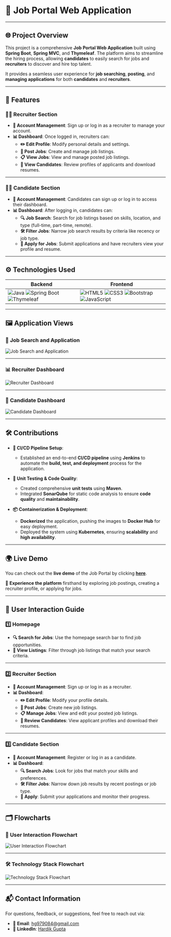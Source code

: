 # 💼 **Job Portal Web Application**

---

## 🌐 **Project Overview**

This project is a comprehensive **Job Portal Web Application** built using **Spring Boot**, **Spring MVC**, and **Thymeleaf**. The platform aims to streamline the hiring process, allowing **candidates** to easily search for jobs and **recruiters** to discover and hire top talent.

It provides a seamless user experience for **job searching**, **posting**, and **managing applications** for both **candidates** and **recruiters**.

---

## 🚀 **Features**

### 🧑‍💼 **Recruiter Section**

- **🔐 Account Management**: Sign up or log in as a recruiter to manage your account.
- **📊 Dashboard**: Once logged in, recruiters can:
  - **✏️ Edit Profile**: Modify personal details and settings.
  - **📄 Post Jobs**: Create and manage job listings.
  - **📋 View Jobs**: View and manage posted job listings.
  - **👥 View Candidates**: Review profiles of applicants and download resumes.

---

### 👩‍💻 **Candidate Section**

- **🔐 Account Management**: Candidates can sign up or log in to access their dashboard.
- **📊 Dashboard**: After logging in, candidates can:
  - **🔍 Job Search**: Search for job listings based on skills, location, and type (full-time, part-time, remote).
  - **🛠️ Filter Jobs**: Narrow job search results by criteria like recency or job type.
  - **📄 Apply for Jobs**: Submit applications and have recruiters view your profile and resume.

---

## ⚙️ **Technologies Used**

| **Backend** | **Frontend** |
| ----------- | ------------ |
| ![Java](https://img.shields.io/badge/Java-ED8B00?style=for-the-badge&logo=java&logoColor=white) ![Spring Boot](https://img.shields.io/badge/Spring_Boot-6DB33F?style=for-the-badge&logo=spring-boot&logoColor=white) ![Thymeleaf](https://img.shields.io/badge/Thymeleaf-005F0F?style=for-the-badge&logo=thymeleaf&logoColor=white) | ![HTML5](https://img.shields.io/badge/HTML5-E34F26?style=for-the-badge&logo=html5&logoColor=white) ![CSS3](https://img.shields.io/badge/CSS3-1572B6?style=for-the-badge&logo=css3&logoColor=white) ![Bootstrap](https://img.shields.io/badge/Bootstrap-563D7C?style=for-the-badge&logo=bootstrap&logoColor=white) ![JavaScript](https://img.shields.io/badge/JavaScript-F7DF1E?style=for-the-badge&logo=javascript&logoColor=black) |

---

## 🖼️ **Application Views**

### 📄 **Job Search and Application**

![Job Search and Application](./job_search_application.png)

---

### 📊 **Recruiter Dashboard**

![Recruiter Dashboard](./recruiter_dashboard.png)

---

### 👤 **Candidate Dashboard**

![Candidate Dashboard](./candidate_dashboard.png)

---

## 🛠️ **Contributions**

- **🔄 CI/CD Pipeline Setup**:  
  - Established an end-to-end **CI/CD pipeline** using **Jenkins** to automate the **build, test, and deployment** process for the application.
  
- **🧪 Unit Testing & Code Quality**:  
  - Created comprehensive **unit tests** using **Maven**.
  - Integrated **SonarQube** for static code analysis to ensure **code quality** and **maintainability**.

- **📦 Containerization & Deployment**:  
  - **Dockerized** the application, pushing the images to **Docker Hub** for easy deployment.
  - Deployed the system using **Kubernetes**, ensuring **scalability** and **high availability**.

---

## 🌍 **Live Demo**

You can check out the **live demo** of the Job Portal by clicking [**here**](http://a762a7deda74e479faa9b92ad654467c-884693861.us-east-2.elb.amazonaws.com/).

🚀 **Experience the platform** firsthand by exploring job postings, creating a recruiter profile, or applying for jobs.

---

## 📖 **User Interaction Guide**

### 1️⃣ **Homepage**

- **🔍 Search for Jobs**: Use the homepage search bar to find job opportunities.
- **📄 View Listings**: Filter through job listings that match your search criteria.

---

### 2️⃣ **Recruiter Section**

- **🔐 Account Management**: Sign up or log in as a recruiter.
- **📊 Dashboard**:
  - **✏️ Edit Profile**: Modify your profile details.
  - **📄 Post Jobs**: Create new job listings.
  - **📋 Manage Jobs**: View and edit your posted job listings.
  - **👥 Review Candidates**: View applicant profiles and download their resumes.

---

### 3️⃣ **Candidate Section**

- **🔐 Account Management**: Register or log in as a candidate.
- **📊 Dashboard**:
  - **🔍 Search Jobs**: Look for jobs that match your skills and preferences.
  - **🛠️ Filter Jobs**: Narrow down job results by recent postings or job type.
  - **📄 Apply**: Submit your applications and monitor their progress.

---

## 🗂️ **Flowcharts**

### 🔄 **User Interaction Flowchart**

![User Interaction Flowchart](./flowchart/user_interaction_flowchart.png.png)

---

### 🛠️ **Technology Stack Flowchart**

![Technology Stack Flowchart](./flowchart/technology_stack_flowchart.png.png)

---

## 📬 **Contact Information**

For questions, feedback, or suggestions, feel free to reach out via:

- 📧 **Email**: [hg979084@gmail.com](mailto:hg979084@gmail.com)
- 🔗 **LinkedIn**: [Hardik Gupta](https://www.linkedin.com/in/hardik-gupta830)
